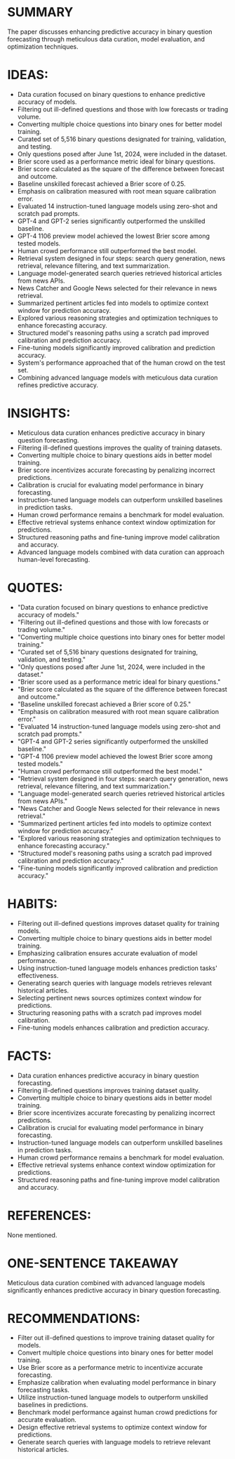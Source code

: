 # SUMMARY
The paper discusses enhancing predictive accuracy in binary question forecasting through meticulous data curation, model evaluation, and optimization techniques.

# IDEAS:
- Data curation focused on binary questions to enhance predictive accuracy of models.
- Filtering out ill-defined questions and those with low forecasts or trading volume.
- Converting multiple choice questions into binary ones for better model training.
- Curated set of 5,516 binary questions designated for training, validation, and testing.
- Only questions posed after June 1st, 2024, were included in the dataset.
- Brier score used as a performance metric ideal for binary questions.
- Brier score calculated as the square of the difference between forecast and outcome.
- Baseline unskilled forecast achieved a Brier score of 0.25.
- Emphasis on calibration measured with root mean square calibration error.
- Evaluated 14 instruction-tuned language models using zero-shot and scratch pad prompts.
- GPT-4 and GPT-2 series significantly outperformed the unskilled baseline.
- GPT-4 1106 preview model achieved the lowest Brier score among tested models.
- Human crowd performance still outperformed the best model.
- Retrieval system designed in four steps: search query generation, news retrieval, relevance filtering, and text summarization.
- Language model-generated search queries retrieved historical articles from news APIs.
- News Catcher and Google News selected for their relevance in news retrieval.
- Summarized pertinent articles fed into models to optimize context window for prediction accuracy.
- Explored various reasoning strategies and optimization techniques to enhance forecasting accuracy.
- Structured model's reasoning paths using a scratch pad improved calibration and prediction accuracy.
- Fine-tuning models significantly improved calibration and prediction accuracy.
- System's performance approached that of the human crowd on the test set.
- Combining advanced language models with meticulous data curation refines predictive accuracy.

# INSIGHTS:
- Meticulous data curation enhances predictive accuracy in binary question forecasting.
- Filtering ill-defined questions improves the quality of training datasets.
- Converting multiple choice to binary questions aids in better model training.
- Brier score incentivizes accurate forecasting by penalizing incorrect predictions.
- Calibration is crucial for evaluating model performance in binary forecasting.
- Instruction-tuned language models can outperform unskilled baselines in prediction tasks.
- Human crowd performance remains a benchmark for model evaluation.
- Effective retrieval systems enhance context window optimization for predictions.
- Structured reasoning paths and fine-tuning improve model calibration and accuracy.
- Advanced language models combined with data curation can approach human-level forecasting.

# QUOTES:
- "Data curation focused on binary questions to enhance predictive accuracy of models."
- "Filtering out ill-defined questions and those with low forecasts or trading volume."
- "Converting multiple choice questions into binary ones for better model training."
- "Curated set of 5,516 binary questions designated for training, validation, and testing."
- "Only questions posed after June 1st, 2024, were included in the dataset."
- "Brier score used as a performance metric ideal for binary questions."
- "Brier score calculated as the square of the difference between forecast and outcome."
- "Baseline unskilled forecast achieved a Brier score of 0.25."
- "Emphasis on calibration measured with root mean square calibration error."
- "Evaluated 14 instruction-tuned language models using zero-shot and scratch pad prompts."
- "GPT-4 and GPT-2 series significantly outperformed the unskilled baseline."
- "GPT-4 1106 preview model achieved the lowest Brier score among tested models."
- "Human crowd performance still outperformed the best model."
- "Retrieval system designed in four steps: search query generation, news retrieval, relevance filtering, and text summarization."
- "Language model-generated search queries retrieved historical articles from news APIs."
- "News Catcher and Google News selected for their relevance in news retrieval."
- "Summarized pertinent articles fed into models to optimize context window for prediction accuracy."
- "Explored various reasoning strategies and optimization techniques to enhance forecasting accuracy."
- "Structured model's reasoning paths using a scratch pad improved calibration and prediction accuracy."
- "Fine-tuning models significantly improved calibration and prediction accuracy."

# HABITS:
- Filtering out ill-defined questions improves dataset quality for training models.
- Converting multiple choice to binary questions aids in better model training.
- Emphasizing calibration ensures accurate evaluation of model performance.
- Using instruction-tuned language models enhances prediction tasks' effectiveness.
- Generating search queries with language models retrieves relevant historical articles.
- Selecting pertinent news sources optimizes context window for predictions.
- Structuring reasoning paths with a scratch pad improves model calibration.
- Fine-tuning models enhances calibration and prediction accuracy.

# FACTS:
- Data curation enhances predictive accuracy in binary question forecasting.
- Filtering ill-defined questions improves training dataset quality.
- Converting multiple choice to binary questions aids in better model training.
- Brier score incentivizes accurate forecasting by penalizing incorrect predictions.
- Calibration is crucial for evaluating model performance in binary forecasting.
- Instruction-tuned language models can outperform unskilled baselines in prediction tasks.
- Human crowd performance remains a benchmark for model evaluation.
- Effective retrieval systems enhance context window optimization for predictions.
- Structured reasoning paths and fine-tuning improve model calibration and accuracy.

# REFERENCES:
None mentioned.

# ONE-SENTENCE TAKEAWAY
Meticulous data curation combined with advanced language models significantly enhances predictive accuracy in binary question forecasting.

# RECOMMENDATIONS:
- Filter out ill-defined questions to improve training dataset quality for models.
- Convert multiple choice questions into binary ones for better model training.
- Use Brier score as a performance metric to incentivize accurate forecasting.
- Emphasize calibration when evaluating model performance in binary forecasting tasks.
- Utilize instruction-tuned language models to outperform unskilled baselines in predictions.
- Benchmark model performance against human crowd predictions for accurate evaluation.
- Design effective retrieval systems to optimize context window for predictions.
- Generate search queries with language models to retrieve relevant historical articles.
